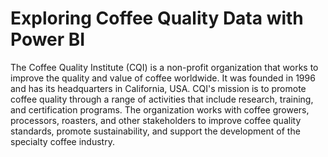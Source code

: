 # Exploring Coffee Quality Data with Power BI
 The Coffee Quality Institute (CQI) is a non-profit organization that works to improve the quality and value of coffee worldwide. It was founded in 1996 and has its headquarters in California, USA.   CQI's mission is to promote coffee quality through a range of activities that include research, training, and certification programs. The organization works with coffee growers, processors, roasters, and other stakeholders to improve coffee quality standards, promote sustainability, and support the development of the specialty coffee industry.
